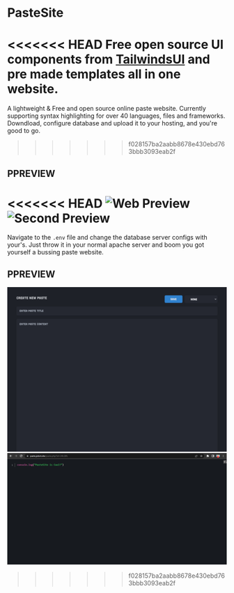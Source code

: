 # PasteSite

<<<<<<< HEAD
Free open source UI components from [TailwindsUI](https://tailwindui.com/) and pre made templates all in one website.
=======
A lightweight & Free and open source online paste website. Currently supporting syntax highlighting for over 40 languages, files and frameworks. Downdload, configure database and upload it to your hosting, and you're good to go.
>>>>>>> f028157ba2aabb8678e430ebd763bbb3093eab2f

## PPREVIEW

<<<<<<< HEAD
![Web Preview](/preview.png)
![Second Preview](/preview1.png)
=======
Navigate to the `.env` file and change the database server configs with your's. Just throw it in your normal apache server and boom you got yourself a bussing paste website.

## PPREVIEW

![Web Preview](./DELETE%20ME/preview.png)
![Paste Preview](./DELETE%20ME/preview2.png)
>>>>>>> f028157ba2aabb8678e430ebd763bbb3093eab2f
